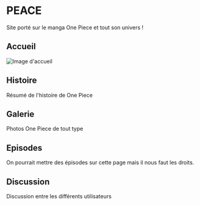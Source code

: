 # PEACE

Site porté sur le manga One Piece et tout son univers !

## Accueil

![Image d'accueil](https://github.com/[KarisG]/[PEACE]/[img]/accueil.png?raw=true)

## Histoire

Résumé de l'histoire de One Piece

## Galerie

Photos One Piece de tout type

## Episodes

On pourrait mettre des épisodes sur cette page mais il nous faut les droits.

## Discussion

Discussion entre les différents utilisateurs
